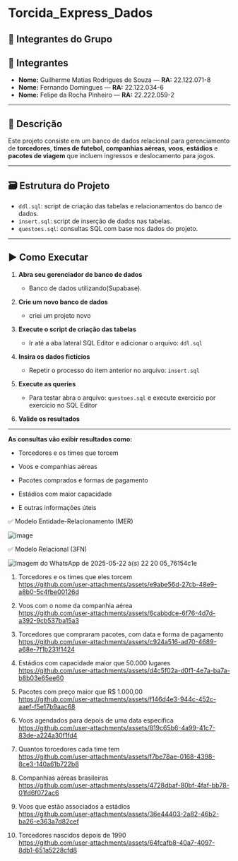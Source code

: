# Torcida_Express_Dados
## 👥 Integrantes do Grupo

## 👥 Integrantes

- **Nome:** Guilherme Matias Rodrigues de Souza — **RA:** 22.122.071-8 
- **Nome:** Fernando Domingues — **RA:** 22.122.034-6
- **Nome:** Felipe da Rocha Pinheiro — **RA:** 22.222.059-2

---

## 📄 Descrição

Este projeto consiste em um banco de dados relacional para gerenciamento de **torcedores**, **times de futebol**, **companhias aéreas**, **voos**, **estádios** e **pacotes de viagem** que incluem ingressos e deslocamento para jogos.

---

## 🗃️ Estrutura do Projeto

- `ddl.sql`: script de criação das tabelas e relacionamentos do banco de dados.
- `insert.sql`: script de inserção de dados nas tabelas.
- `questoes.sql`: consultas SQL com base nos dados do projeto.

---

## ▶️ Como Executar

1. **Abra seu gerenciador de banco de dados**
   - Banco de dados utilizando(Supabase).

2. **Crie um novo banco de dados**
   - criei um projeto novo 
4. **Execute o script de criação das tabelas**
   - Ir até a aba lateral SQL Editor e adicionar o arquivo: `ddl.sql` 

5. **Insira os dados fictícios**
   - Repetir o processo do item anterior no arquivo: `insert.sql`

6. **Execute as queries**
   - Para testar abra o arquivo: `questoes.sql` e execute exercicio por exercicio no SQL Editor 

7. **Valide os resultados**

---
  
**As consultas vão exibir resultados como:**

- Torcedores e os times que torcem

- Voos e companhias aéreas

- Pacotes comprados e formas de pagamento

- Estádios com maior capacidade

- E outras informações úteis



✅ Modelo Entidade-Relacionamento (MER)

![image](https://github.com/user-attachments/assets/e89cc701-8b38-4944-a865-92585d9c14f8)

✅ Modelo Relacional (3FN)

![Imagem do WhatsApp de 2025-05-22 à(s) 22 20 05_76154c1e](https://github.com/user-attachments/assets/a098df9a-8abe-4e27-b4f9-62ffe82654a3)

1) Torcedores e os times que eles torcem  
https://github.com/user-attachments/assets/e9abe56d-27cb-48e9-a8b0-5c4fbe00126d

2) Voos com o nome da companhia aérea  
https://github.com/user-attachments/assets/6cabbdce-6f76-4d7d-a392-9cb537ba15a3

3) Torcedores que compraram pacotes, com data e forma de pagamento  
https://github.com/user-attachments/assets/c924a516-ad70-4689-a68e-7f1b231f1424

4) Estádios com capacidade maior que 50.000 lugares  
https://github.com/user-attachments/assets/d4c5f02a-d0f1-4e7a-ba7a-b8b03e65ee60

5) Pacotes com preço maior que R$ 1.000,00  
https://github.com/user-attachments/assets/f146d4e3-944c-452c-aaef-f5e17b9aac68

6) Voos agendados para depois de uma data específica  
https://github.com/user-attachments/assets/819c65b6-4a99-41c7-83de-a224a30f1fd4

7) Quantos torcedores cada time tem  
https://github.com/user-attachments/assets/f7be78ae-0168-4398-8ce3-140a61b722b8

8) Companhias aéreas brasileiras  
https://github.com/user-attachments/assets/4728dbaf-80bf-4faf-bb78-01fd6f072ac6

9) Voos que estão associados a estádios  
https://github.com/user-attachments/assets/36e44403-2a82-46b2-ba26-e363a7d82cef

10) Torcedores nascidos depois de 1990  
https://github.com/user-attachments/assets/64fcafb8-40a7-4097-8db1-651a5228cfd8









